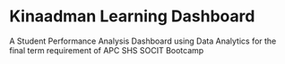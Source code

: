 # Kinaadman Learning Dashboard
A Student Performance Analysis Dashboard using Data Analytics for the final term requirement of APC SHS SOCIT Bootcamp
